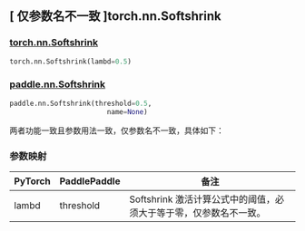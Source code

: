 ## [ 仅参数名不一致 ]torch.nn.Softshrink
### [torch.nn.Softshrink](https://pytorch.org/docs/stable/generated/torch.nn.Softshrink.html?highlight=nn+softshrink#torch.nn.Softshrink)

```python
torch.nn.Softshrink(lambd=0.5)
```

### [paddle.nn.Softshrink](https://www.paddlepaddle.org.cn/documentation/docs/zh/develop/api/paddle/nn/Softshrink_cn.html#softshrink)

```python
paddle.nn.Softshrink(threshold=0.5,
                        name=None)
```

两者功能一致且参数用法一致，仅参数名不一致，具体如下：
### 参数映射
| PyTorch       | PaddlePaddle | 备注                                                   |
| ------------- | ------------ | ------------------------------------------------------ |
| lambd         | threshold    | Softshrink 激活计算公式中的阈值，必须大于等于零，仅参数名不一致。            |
